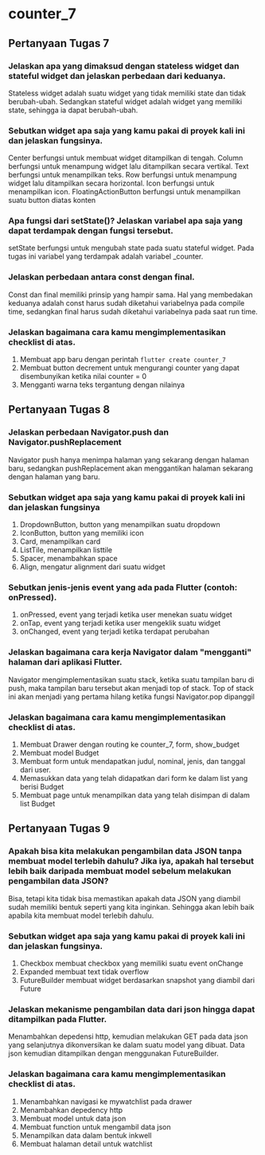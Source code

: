 # counter_7

## Pertanyaan Tugas 7

### Jelaskan apa yang dimaksud dengan stateless widget dan stateful widget dan jelaskan perbedaan dari keduanya.

Stateless widget adalah suatu widget yang tidak memiliki state dan tidak berubah-ubah. Sedangkan stateful widget adalah widget yang memiliki state, sehingga ia dapat berubah-ubah.

### Sebutkan widget apa saja yang kamu pakai di proyek kali ini dan jelaskan fungsinya.

Center berfungsi untuk membuat widget ditampilkan di tengah.
Column berfungsi untuk menampung widget lalu ditampilkan secara vertikal.
Text berfungsi untuk menampilkan teks. 
Row berfungsi untuk menampung widget lalu ditampilkan secara horizontal. 
Icon berfungsi untuk menampilkan icon. 
FloatingActionButton berfungsi untuk menampilkan suatu button diatas konten


### Apa fungsi dari setState()? Jelaskan variabel apa saja yang dapat terdampak dengan fungsi tersebut.

setState berfungsi untuk mengubah state pada suatu stateful widget. Pada tugas ini variabel yang terdampak adalah variabel _counter.

### Jelaskan perbedaan antara const dengan final.

Const dan final memiliki prinsip yang hampir sama. Hal yang membedakan keduanya adalah const harus sudah diketahui variabelnya pada compile time, sedangkan final harus sudah diketahui variabelnya pada saat run time.

### Jelaskan bagaimana cara kamu mengimplementasikan checklist di atas.

1. Membuat app baru dengan perintah `flutter create counter_7`
2. Membuat button decrement untuk mengurangi counter yang dapat disembunyikan ketika nilai counter = 0
3. Mengganti warna teks tergantung dengan nilainya

## Pertanyaan Tugas 8

### Jelaskan perbedaan Navigator.push dan Navigator.pushReplacement

Navigator push hanya menimpa halaman yang sekarang dengan halaman baru, sedangkan pushReplacement akan menggantikan halaman sekarang dengan halaman yang baru.

### Sebutkan widget apa saja yang kamu pakai di proyek kali ini dan jelaskan fungsinya

1. DropdownButton, button yang menampilkan suatu dropdown
2. IconButton, button yang memiliki icon
3. Card, menampilkan card
4. ListTile, menampilkan listtile
5. Spacer, menambahkan space
6. Align, mengatur alignment dari suatu widget


### Sebutkan jenis-jenis event yang ada pada Flutter (contoh: onPressed).

1. onPressed, event yang terjadi ketika user menekan suatu widget
2. onTap, event yang terjadi ketika user mengeklik suatu widget
3. onChanged, event yang terjadi ketika terdapat perubahan

### Jelaskan bagaimana cara kerja Navigator dalam "mengganti" halaman dari aplikasi Flutter.

Navigator mengimplementasikan suatu stack, ketika suatu tampilan baru di push, maka tampilan baru tersebut akan menjadi top of stack. Top of stack ini akan menjadi yang pertama hilang ketika fungsi Navigator.pop dipanggil

### Jelaskan bagaimana cara kamu mengimplementasikan checklist di atas.

1. Membuat Drawer dengan routing ke counter_7, form, show_budget
2. Membuat model Budget
3. Membuat form untuk mendapatkan judul, nominal, jenis, dan tanggal dari user.
4. Memasukkan data yang telah didapatkan dari form ke dalam list yang berisi Budget
5. Membuat page untuk menampilkan data yang telah disimpan di dalam list Budget

## Pertanyaan Tugas 9

### Apakah bisa kita melakukan pengambilan data JSON tanpa membuat model terlebih dahulu? Jika iya, apakah hal tersebut lebih baik daripada membuat model sebelum melakukan pengambilan data JSON?

Bisa, tetapi kita tidak bisa memastikan apakah data JSON yang diambil sudah memiliki bentuk seperti yang kita inginkan. Sehingga akan lebih baik apabila kita membuat model terlebih dahulu.

### Sebutkan widget apa saja yang kamu pakai di proyek kali ini dan jelaskan fungsinya.

1. Checkbox membuat checkbox yang memiliki suatu event onChange
2. Expanded membuat text tidak overflow
3. FutureBuilder membuat widget berdasarkan snapshot yang diambil dari Future

### Jelaskan mekanisme pengambilan data dari json hingga dapat ditampilkan pada Flutter.

Menambahkan depedensi http, kemudian melakukan GET pada data json yang selanjutnya dikonversikan ke dalam suatu model yang dibuat. Data json kemudian ditampilkan dengan menggunakan FutureBuilder.

### Jelaskan bagaimana cara kamu mengimplementasikan checklist di atas.

1. Menambahkan navigasi ke mywatchlist pada drawer
2. Menambahkan depedency http
3. Membuat model untuk data json
4. Membuat function untuk mengambil data json
5. Menampilkan data dalam bentuk inkwell
6. Membuat halaman detail untuk watchlist

